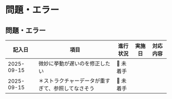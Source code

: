 # 問題・エラー

## 問題・エラー
| 記入日      | 項目                                                         | 進行状況   | 実施日      | 対応内容     |
|-------------|--------------------------------------------------------------|------------|-------------|--------------|
| 2025-09-15  | 微妙に挙動が遅いのを修正したい                               |  🔴 未着手   |             |              |
| 2025-09-15  | ＊ストラクチャーデータが重すぎて、参照してなさそう |  🔴 未着手   |             |              |
